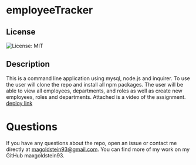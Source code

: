 # employeeTracker


## License
  
![License: MIT](https://img.shields.io/badge/License-MIT-yellow.svg)

## Description

This is a command line application using mysql, node.js and inquirer. To use the user will clone the repo and install all npm packages. The user will be able to view all employees, departments, and roles as well as create new employees, roles and departments. Attached is a video of the assignment. <a href="https://drive.google.com/file/d/1ONoXeE1WDNNEIvQHdMBGrVV6oUSDFvVG/view">deploy link</a>


# Questions
If you have any questions about the repo, open an issue or contact me directly at magoldstein93@gmail.com. You can find more of my work on my GitHub maxgoldstein93.

